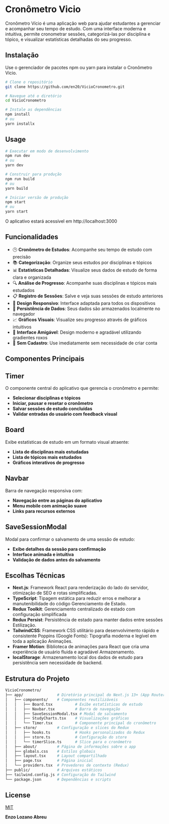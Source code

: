 # Cronômetro Vicio


Cronômetro Vício é uma aplicação web para ajudar estudantes a gerenciar e acompanhar seu tempo de estudo. Com uma interface moderna e intuitiva, permite cronometrar sessões, categorizá-las por disciplina e tópico, e visualizar estatísticas detalhadas do seu progresso.

## Instalação


Use o gerenciador de pacotes npm ou yarn para instalar o Cronômetro Vicio.

```bash
# Clone o repositório
git clone https://github.com/en20/VicioCronometro.git

# Navegue até o diretório
cd VicioCronometro

# Instale as dependências
npm install
# ou
yarn installx
```

## Usage

```bash
# Executar em modo de desenvolvimento
npm run dev
# ou
yarn dev

# Construir para produção
npm run build
# ou
yarn build

# Iniciar versão de produção
npm start
# ou
yarn start
```
O aplicativo estará acessível em http://localhost:3000

## Funcionalidades

- 🕒 **Cronômetro de Estudos**: Acompanhe seu tempo de estudo com precisão
- 📚 **Categorização**: Organize seus estudos por disciplinas e tópicos
- 📊 **Estatísticas Detalhadas**: Visualize seus dados de estudo de forma clara e organizada
- 🔍 **Análise de Progresso**: Acompanhe suas disciplinas e tópicos mais estudados
- 📋 **Registro de Sessões**: Salve e veja suas sessões de estudo anteriores
- 📱 **Design Responsivo**: Interface adaptada para todos os dispositivos
- 🔄 **Persistência de Dados**: Seus dados são armazenados localmente no navegador
- 📈 **Gráficos Visuais**: Visualize seu progresso através de gráficos intuitivos
- 🌙 **Interface Amigável**: Design moderno e agradável utilizando gradientes roxos
- 💾 **Sem Cadastro**: Use imediatamente sem necessidade de criar conta

## Componentes Principais
## Timer
O componente central do aplicativo que gerencia o cronômetro e permite:
- **Selecionar disciplinas e tópicos**
- **Iniciar, pausar e resetar o cronômetro**
- **Salvar sessões de estudo concluídas**
- **Validar entradas do usuário com feedback visual**
## Board
Exibe estatísticas de estudo em um formato visual atraente:
- **Lista de disciplinas mais estudadas**
- **Lista de tópicos mais estudados**
- **Gráficos interativos de progresso**
## Navbar
Barra de navegação responsiva com:
- **Navegação entre as páginas do aplicativo**
- **Menu mobile com animação suave**
- **Links para recursos externos**
## SaveSessionModal
Modal para confirmar o salvamento de uma sessão de estudo:
- **Exibe detalhes da sessão para confirmação**
- **Interface animada e intuitiva**
- **Validação de dados antes do salvamento**
## Escolhas Técnicas

- **Next.js**: Framework React para renderização do lado do servidor, otimização de SEO e rotas simplificadas.
- **TypeScript**: Tipagem estática para reduzir erros e melhorar a manutenibilidade do código
Gerenciamento de Estado.
- **Redux Toolkit**: Gerenciamento centralizado de estado com configuração simplificada
- **Redux Persist**: Persistência de estado para manter dados entre sessões
Estilização.
- **TailwindCSS**: Framework CSS utilitário para desenvolvimento rápido e consistente
Poppins (Google Fonts): Tipografia moderna e legível em toda a aplicação
Animações.
- **Framer Motion**: Biblioteca de animações para React que cria uma experiência de usuário fluida e agradável
Armazenamento.
- **localStorage**: Armazenamento local dos dados de estudo para persistência sem necessidade de backend.
## Estrutura do Projeto
```bash
VicioCronometro/
├── app/               # Diretório principal do Next.js 13+ (App Router)
│   ├── components/    # Componentes reutilizáveis
│   │   ├── Board.tsx          # Exibe estatísticas de estudo
│   │   ├── Navbar.tsx         # Barra de navegação
│   │   ├── SaveSessionModal.tsx # Modal de salvamento
│   │   ├── StudyCharts.tsx    # Visualizações gráficas
│   │   └── Timer.tsx          # Componente principal do cronômetro
│   ├── store/         # Configuração e slices do Redux
│   │   ├── hooks.ts           # Hooks personalizados do Redux
│   │   ├── store.ts           # Configuração do store
│   │   └── timerSlice.ts      # Slice para o cronômetro
│   ├── about/         # Página de informações sobre o app
│   ├── globals.css    # Estilos globais
│   ├── layout.tsx     # Layout compartilhado
│   ├── page.tsx       # Página inicial
│   └── providers.tsx  # Provedores de contexto (Redux)
├── public/            # Arquivos estáticos
├── tailwind.config.js # Configuração do Tailwind
└── package.json       # Dependências e scripts
```


## License

[MIT](https://choosealicense.com/licenses/mit/)

**Enzo Lozano Abreu**
